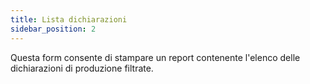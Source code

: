 ```yaml
---
title: Lista dichiarazioni
sidebar_position: 2
---
```


Questa form consente di stampare un report contenente l'elenco delle dichiarazioni di produzione filtrate.      